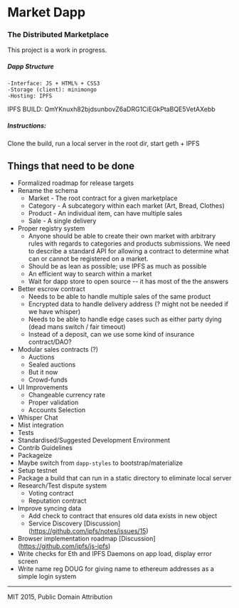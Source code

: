 # Market Dapp

### The Distributed Marketplace

This project is a work in progress.

<h5> Dapp Structure </h5>

	-Interface: JS + HTML% + CSS3
	-Storage (client): minimongo
	-Hosting: IPFS 

IPFS BUILD: QmYKnuxh82bjdsunbovZ6aDRG1CiEGkPtaBQE5VetAXebb

<h5>Instructions:</h5> 

Clone the build, run a local server in the root dir, start geth + IPFS

## Things that need to be done

* Formalized roadmap for release targets
* Rename the schema
  * Market - The root contract for a given marketplace
  * Category - A subcategory within each market (Art, Bread, Clothes)
  * Product - An individual item, can have multiple sales
  * Sale - A single delivery
* Proper registry system
  * Anyone should be able to create their own market with arbitrary rules with regards to categories and products submissions. We need to describe a standard API for allowing a contract to determine what can or cannot be registered on a market.
  * Should be as lean as possible; use IPFS as much as possible
  * An efficient way to search within a market
  * Wait for dapp store to open source -- it has most of the the answers
* Better escrow contract
  * Needs to be able to handle multiple sales of the same product
  * Encrypted data to handle delivery address (? might not be needed if we have whisper)
  * Needs to be able to handle edge cases such as either party dying (dead mans switch / fair timeout)
  * Instead of a deposit, can we use some kind of insurance contract/DAO?
* Modular sales contracts (?)
  * Auctions
  * Sealed auctions
  * But it now
  * Crowd-funds
* UI Improvements
  * Changeable currency rate
  * Proper validation
  * Accounts Selection
* Whisper Chat
* Mist integration
* Tests
* Standardised/Suggested Development Environment
* Contrib Guidelines
* Packageize
* Maybe switch from `dapp-styles` to bootstrap/materialize
* Setup testnet 
* Package a build that can run in a static directory to eliminate local server
* Research/Test dispute system
  * Voting contract
  * Reputation contract
* Improve syncing data
  * Add check to contract that ensures old data exists in new object
  * Service Discovery  [Discussion] (https://github.com/ipfs/notes/issues/15)
* Browser implementation roadmap [Discussion] (https://github.com/ipfs/js-ipfs)
* Write checks for Eth and IPFS Daemons on app load, display error screen
* Write name reg DOUG for giving name to ethereum addresses as a simple login system

---

MIT 2015, Public Domain Attribution
